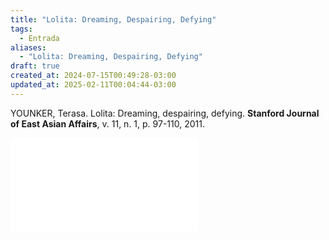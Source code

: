 ```yaml
---
title: "Lolita: Dreaming, Despairing, Defying"
tags:
  - Entrada
aliases:
  - "Lolita: Dreaming, Despairing, Defying"
draft: true
created_at: 2024-07-15T00:49:28-03:00
updated_at: 2025-02-11T00:04:44-03:00
---
```


YOUNKER, Terasa. Lolita: Dreaming, despairing, defying. **Stanford Journal of East Asian Affairs**, v. 11, n. 1, p. 97-110, 2011.

![Lolita_Dreaming_Despairing_Defying](Lolita_Dreaming_Despairing_Defying.pdf)